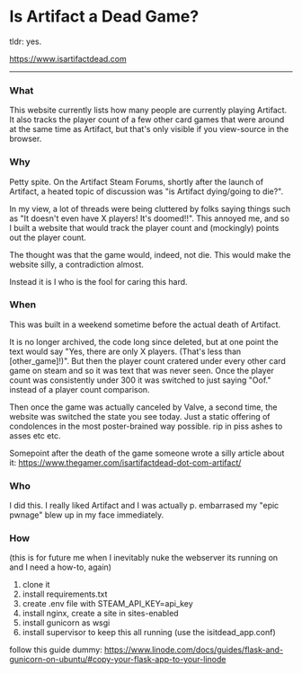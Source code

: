 # Is Artifact a Dead Game?

tldr: yes.

https://www.isartifactdead.com

---

### What
This website currently lists how many people are currently playing Artifact. It also tracks the player count of a few other card games that were around at the same time as Artifact, but that's only visible if you view-source in the browser.

### Why
Petty spite. On the Artifact Steam Forums, shortly after the launch of Artifact, a heated topic of discussion was "is Artifact dying/going to die?". 

In my view, a lot of threads were being cluttered by folks saying things such as "It doesn't even have X players! It's doomed!!". This annoyed me, and so I built a website that would track the player count and (mockingly) points out the player count. 

The thought was that the game would, indeed, not die. This would make the website silly, a contradiction almost.

Instead it is I who is the fool for caring this hard.

### When
This was built in a weekend sometime before the actual death of Artifact. 

It is no longer archived, the code long since deleted, but at one point the text would say "Yes, there are only X players. (That's less than [other_game]!)". But then the player count cratered under every other card game on steam and so it was text that was never seen. Once the player count was consistently under 300 it was switched to just saying "Oof." instead of a player count comparison.

Then once the game was actually canceled by Valve, a second time, the website was switched the state you see today. Just a static offering of condolences in the most poster-brained way possible. rip in piss ashes to asses etc etc.

Somepoint after the death of the game someone wrote a silly article about it: https://www.thegamer.com/isartifactdead-dot-com-artifact/

### Who
I did this. I really liked Artifact and I was actually p. embarrased my "epic pwnage" blew up in my face immediately.

### How
(this is for future me when I inevitably nuke the webserver its running on and I need a how-to, again)
1. clone it
2. install requirements.txt
3. create .env file with STEAM_API_KEY=api_key
4. install nginx, create a site in sites-enabled
5. install gunicorn as wsgi
6. install supervisor to keep this all running (use the isitdead_app.conf)

follow this guide dummy: https://www.linode.com/docs/guides/flask-and-gunicorn-on-ubuntu/#copy-your-flask-app-to-your-linode

